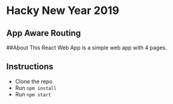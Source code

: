 # Hacky New Year 2019
## App Aware Routing

##About
This React Web App is a simple web app with 4 pages.


## Instructions

* Clone the repo
* Run `npm install`
* Run `npm start`

